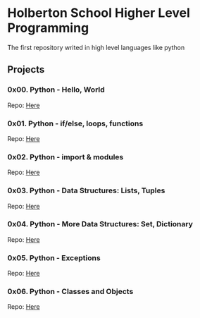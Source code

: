 # Holberton School Higher Level Programming
The first repository writed in high level languages like python

## Projects

### 0x00. Python - Hello, World
Repo: [Here](https://github.com/Miguel22247/holbertonschool-higher_level_programming/tree/main/0x00-python-hello_world)
### 0x01. Python - if/else, loops, functions
Repo: [Here](https://github.com/Miguel22247/holbertonschool-higher_level_programming/tree/main/0x01-python-if_else_loops_functions)
### 0x02. Python - import & modules
Repo: [Here](https://github.com/Miguel22247/holbertonschool-higher_level_programming/tree/main/0x02-python-import_modules)
### 0x03. Python - Data Structures: Lists, Tuples
Repo: [Here](https://github.com/Miguel22247/holbertonschool-higher_level_programming/tree/main/0x03-python-data_structures)
### 0x04. Python - More Data Structures: Set, Dictionary
Repo: [Here](https://github.com/Miguel22247/holbertonschool-higher_level_programming/tree/main/0x04-python-more_data_structures)
### 0x05. Python - Exceptions
Repo: [Here](https://github.com/Miguel22247/holbertonschool-higher_level_programming/tree/main/0x05-python-exceptions)
### 0x06. Python - Classes and Objects
Repo: [Here](https://github.com/Miguel22247/holbertonschool-higher_level_programming/tree/main/0x06-python-classes)